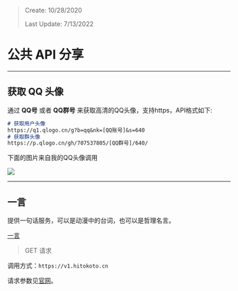 > Create: 10/28/2020
> 
> Last Update: 7/13/2022


# 公共 API 分享

---
## 获取 QQ 头像

通过 **QQ号** 或者 **QQ群号** 来获取高清的QQ头像，支持https，API格式如下:

```md
# 获取用户头像
https://q1.qlogo.cn/g?b=qq&nk=[QQ账号]&s=640
# 获取群头像
https://p.qlogo.cn/gh/707537805/[QQ群号]/640/
```

下面的图片来自我的QQ头像调用

![](https://q1.qlogo.cn/g?b=qq&nk=1575595743&s=640)

---
## 一言
提供一句话服务，可以是动漫中的台词，也可以是哲理名言。

[一言](https://developer.hitokoto.cn/sentence/#%E6%8E%A5%E5%8F%A3%E8%AF%B4%E6%98%8E)

> GET 请求

调用方式：`https://v1.hitokoto.cn`

请求参数见[官网](https://developer.hitokoto.cn/sentence/#%E8%AF%B7%E6%B1%82%E5%8F%82%E6%95%B0)。

